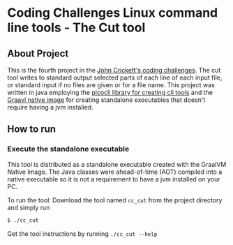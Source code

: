 # Coding Challenges Linux command line tools - The Cut tool

## About Project
This is the fourth project in the <a href="https://codingchallenges.fyi/challenges/challenge-cut">John Crickett's coding challenges</a>.
The cut tool writes to standard output selected parts of each line of each
input file, or standard input if no files are given or for a file name.
This project was written in java employing the <a href="https://picocli.info/">picocli library for creating cli tools</a> and the 
<a href="https://www.graalvm.org/">Graavl native image</a> for creating standalone executables that doesn't require having a jvm installed.

## How to run
### Execute the standalone executable
This tool is distributed as a standalone executable created with the GraalVM Native Image. 
The Java classes were ahead-of-time (AOT) compiled into a native executable so it is not a requirement to have a 
jvm installed on your PC.

To run the tool:
Download the tool named ``cc_cut`` from the project directory and simply run
```dtd
$ ./cc_cut
```
Get the tool instructions by running `./cc_cut --help`
